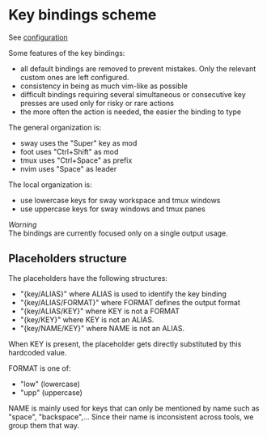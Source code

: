 # Key bindings scheme

See [configuration](../config/keys)

Some features of the key bindings:
- all default bindings are removed to prevent mistakes. Only the relevant
  custom ones are left configured.
- consistency in being as much vim-like as possible
- difficult bindings requiring several simultaneous or consecutive key presses
  are used only for risky or rare actions
- the more often the action is needed, the easier the binding to type

The general organization is:
- sway uses the "Super" key as mod
- foot uses "Ctrl+Shift" as mod
- tmux uses "Ctrl+Space" as prefix
- nvim uses "Space" as leader

The local organization is:
- use lowercase keys for sway workspace and tmux windows
- use uppercase keys for sway windows and tmux panes

*Warning*  
The bindings are currently focused only on a single output usage.

## Placeholders structure

The placeholders have the following structures:
- "{key/ALIAS}" where ALIAS is used to identify the key binding
- "{key/ALIAS/FORMAT}" where FORMAT defines the output format
- "{key/ALIAS/KEY}" where KEY is not a FORMAT
- "{key/KEY}" where KEY is not an ALIAS.
- "{key/NAME/KEY}" where NAME is not an ALIAS.

When KEY is present, the placeholder gets directly substituted by this
hardcoded value.

FORMAT is one of:
- "low" (lowercase)
- "upp" (uppercase)

NAME is mainly used for keys that can only be mentioned by name such as
"space", "backspace",... Since their name is inconsistent across tools, we
group them that way.
